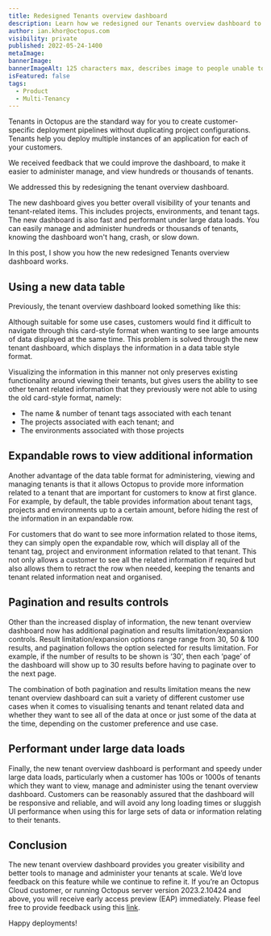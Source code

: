 ```yaml
---
title: Redesigned Tenants overview dashboard
description: Learn how we redesigned our Tenants overview dashboard to make it easier to view and manage thousands of tenants.
author: ian.khor@octopus.com
visibility: private
published: 2022-05-24-1400
metaImage: 
bannerImage: 
bannerImageAlt: 125 characters max, describes image to people unable to see it.
isFeatured: false
tags: 
  - Product
  - Multi-Tenancy
---
```


Tenants in Octopus are the standard way for you to create customer-specific deployment pipelines without duplicating project configurations. Tenants help you deploy multiple instances of an application for each of your customers. 

We received feedback that we could improve the dashboard, to make it easier to administer manage, and view hundreds or thousands of tenants.

We addressed this by redesigning the tenant overview dashboard.

The new dashboard gives you better overall visibility of your tenants and tenant-related items. This includes projects, environments, and tenant tags. The new dashboard is also fast and performant under large data loads. You can easily manage and administer hundreds or thousands of tenants, knowing the dashboard won't hang, crash, or slow down.

In this post, I show you how the new redesigned Tenants overview dashboard works.

## Using a new data table

Previously, the tenant overview dashboard looked something like this:

Although suitable for some use cases, customers would find it difficult to navigate through this card-style format when wanting to see large amounts of data displayed at the same time. This problem is solved through the new tenant dashboard, which displays the information in a data table style format.

Visualizing the information in this manner not only preserves existing functionality around viewing their tenants, but gives users the ability to see other tenant related information that they previously were not able to using the old card-style format, namely:

- The name & number of tenant tags associated with each tenant
- The projects associated with each tenant; and
- The environments associated with those projects

## Expandable rows to view additional information

Another advantage of the data table format for administering, viewing and managing tenants is that it allows Octopus to provide more information related to a tenant that are important for customers to know at first glance. For example, by default, the table provides information about tenant tags, projects and environments up to a certain amount, before hiding the rest of the information in an expandable row.

For customers that do want to see more information related to those items, they can simply open the expandable row, which will display all of the tenant tag, project and environment information related to that tenant. This not only allows a customer to see all the related information if required but also allows them to retract the row when needed, keeping the tenants and tenant related information neat and organised.

## Pagination and results controls

Other than the increased display of information, the new tenant overview dashboard now has additional pagination and results limitation/expansion controls. Result limitation/expansion options range range from 30, 50 & 100 results, and pagination follows the option selected for results limitation. For example, if the number of results to be shown is ‘30’, then each ‘page’ of the dashboard will show up to 30 results before having to paginate over to the next page.

The combination of both pagination and results limitation means the new tenant overview dashboard can suit a variety of different customer use cases when it comes to visualising tenants and tenant related data and whether they want to see all of the data at once or just some of the data at the time, depending on the customer preference and use case.

## Performant under large data loads
Finally, the new tenant overview dashboard is performant and speedy under large data loads, particularly when a customer has 100s or 1000s of tenants which they want to view, manage and administer using the tenant overview dashboard. Customers can be reasonably assured that the dashboard will be responsive and reliable, and will avoid any long loading times or sluggish UI performance when using this for large sets of data or information relating to their tenants.

## Conclusion

The new tenant overview dashboard provides you greater visibility and better tools to manage and administer your tenants at scale. We’d love feedback on this feature while we continue to refine it. If you’re an Octopus Cloud customer, or running Octopus server version 2023.2.10424 and above, you will receive early access preview (EAP) immediately. Please feel free to provide feedback using this [link](https://octopusdeploy.typeform.com/to/CxkblnbR).

Happy deployments!